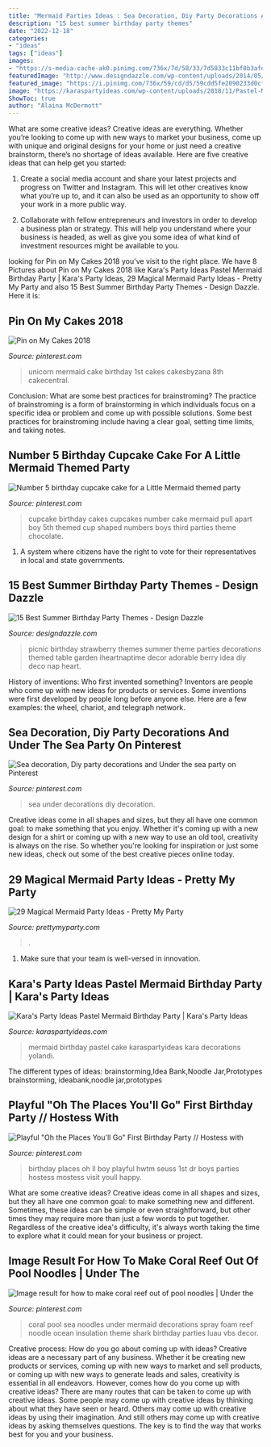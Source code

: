 ```yaml
---
title: "Mermaid Parties Ideas : Sea Decoration, Diy Party Decorations And Under The Sea Party On Pinterest"
description: "15 best summer birthday party themes"
date: "2022-12-18"
categories:
- "ideas"
tags: ["ideas"]
images:
- "https://s-media-cache-ak0.pinimg.com/736x/7d/58/33/7d5833c11bf8b3afdfe76504bb15c3fb.jpg"
featuredImage: "http://www.designdazzle.com/wp-content/uploads/2014/05/strawberry-party-600x905.jpg"
featured_image: "https://i.pinimg.com/736x/59/cd/d5/59cdd5fe2090233d0cf67cd9293c2198.jpg"
image: "https://karaspartyideas.com/wp-content/uploads/2018/11/Pastel-Mermaid-Birthday-Party-via-Karas-Party-Ideas-KarasPartyIdeas.com16.jpeg"
ShowToc: true
author: "Alaina McDermott"
---
```



What are some creative ideas?
Creative ideas are everything. Whether you’re looking to come up with new ways to market your business, come up with unique and original designs for your home or just need a creative brainstorm, there’s no shortage of ideas available. Here are five creative ideas that can help get you started:
1. Create a social media account and share your latest projects and progress on Twitter and Instagram. This will let other creatives know what you’re up to, and it can also be used as an opportunity to show off your work in a more public way.

2. Collaborate with fellow entrepreneurs and investors in order to develop a business plan or strategy. This will help you understand where your business is headed, as well as give you some idea of what kind of investment resources might be available to you.


	

		
looking for Pin on My Cakes 2018 you've visit to the right place. We have 8 Pictures about Pin on My Cakes 2018 like Kara&#039;s Party Ideas Pastel Mermaid Birthday Party | Kara&#039;s Party Ideas, 29 Magical Mermaid Party Ideas - Pretty My Party and also 15 Best Summer Birthday Party Themes - Design Dazzle. Here it is:
		
    
## Pin On My Cakes 2018

<img loading=lazy src="https://i.pinimg.com/736x/79/dc/4e/79dc4e5ab246bcd6ecf91a0395a8bb8e.jpg" onerror="this.onerror=null;this.src='https://tse2.mm.bing.net/th?id=OIP.OLprQQXUScpz9vaBeUXyTgHaKV&amp;pid=15.1';" alt="Pin on My Cakes 2018">

_Source: pinterest.com_

>unicorn mermaid cake birthday 1st cakes cakesbyzana 8th cakecentral. 

	

Conclusion: What are some best practices for brainstroming?
The practice of brainstroming is a form of brainstorming in which individuals focus on a specific idea or problem and come up with possible solutions. Some best practices for brainstroming include having a clear goal, setting time limits, and taking notes.

    
## Number 5 Birthday Cupcake Cake For A Little Mermaid Themed Party

<img loading=lazy src="https://i.pinimg.com/736x/cc/3b/34/cc3b349f3997f92961dd850a65555570--third-birthday-birthday-ideas.jpg" onerror="this.onerror=null;this.src='https://tse1.mm.bing.net/th?id=OIP.VJXHT1cjBWj8x0im70oT7wHaLL&amp;pid=15.1';" alt="Number 5 birthday cupcake cake for a Little Mermaid themed party">

_Source: pinterest.com_

>cupcake birthday cakes cupcakes number cake mermaid pull apart boy 5th themed cup shaped numbers boys third parties theme chocolate. 

	

1. A system where citizens have the right to vote for their representatives in local and state governments.

    
## 15 Best Summer Birthday Party Themes - Design Dazzle

<img loading=lazy src="http://www.designdazzle.com/wp-content/uploads/2014/05/strawberry-party-600x905.jpg" onerror="this.onerror=null;this.src='https://tse1.mm.bing.net/th?id=OIP.ufNggA6LAF_AQtI-MOy4PAHaLK&amp;pid=15.1';" alt="15 Best Summer Birthday Party Themes - Design Dazzle">

_Source: designdazzle.com_

>picnic birthday strawberry themes summer theme parties decorations themed table garden iheartnaptime decor adorable berry idea diy deco nap heart. 

	

History of inventions: Who first invented something?
Inventors are people who come up with new ideas for products or services. Some inventions were first developed by people long before anyone else. Here are a few examples: the wheel, chariot, and telegraph network.

    
## Sea Decoration, Diy Party Decorations And Under The Sea Party On Pinterest

<img loading=lazy src="https://s-media-cache-ak0.pinimg.com/736x/7d/58/33/7d5833c11bf8b3afdfe76504bb15c3fb.jpg" onerror="this.onerror=null;this.src='https://tse1.mm.bing.net/th?id=OIP.-tFZPiMRf8g5xiLG_nOl8wHaOH&amp;pid=15.1';" alt="Sea decoration, Diy party decorations and Under the sea party on Pinterest">

_Source: pinterest.com_

>sea under decorations diy decoration. 

	

Creative ideas come in all shapes and sizes, but they all have one common goal: to make something that you enjoy. Whether it's coming up with a new design for a shirt or coming up with a new way to use an old tool, creativity is always on the rise. So whether you're looking for inspiration or just some new ideas, check out some of the best creative pieces online today.

    
## 29 Magical Mermaid Party Ideas - Pretty My Party

<img loading=lazy src="https://www.prettymyparty.com/wp-content/uploads/2017/07/mermaid-party-ideas-cupcake.jpg" onerror="this.onerror=null;this.src='https://tse2.mm.bing.net/th?id=OIP.CWmFeZGVUqSqYV-bJBXUogAAAA&amp;pid=15.1';" alt="29 Magical Mermaid Party Ideas - Pretty My Party">

_Source: prettymyparty.com_

>. 

	

1. Make sure that your team is well-versed in innovation.

    
## Kara&#039;s Party Ideas Pastel Mermaid Birthday Party | Kara&#039;s Party Ideas

<img loading=lazy src="https://karaspartyideas.com/wp-content/uploads/2018/11/Pastel-Mermaid-Birthday-Party-via-Karas-Party-Ideas-KarasPartyIdeas.com16.jpeg" onerror="this.onerror=null;this.src='https://tse1.mm.bing.net/th?id=OIP.ZOM7D4RZrpFx0Eow17i8EgHaLH&amp;pid=15.1';" alt="Kara&#039;s Party Ideas Pastel Mermaid Birthday Party | Kara&#039;s Party Ideas">

_Source: karaspartyideas.com_

>mermaid birthday pastel cake karaspartyideas kara decorations yolandi. 

	

The different types of ideas: brainstorming,Idea Bank,Noodle Jar,Prototypes
brainstorming, ideabank,noodle jar,prototypes

    
## Playful &quot;Oh The Places You&#039;ll Go&quot; First Birthday Party // Hostess With

<img loading=lazy src="https://i.pinimg.com/736x/bb/a9/bb/bba9bba704a35e74e4cfdd303f677d4d.jpg" onerror="this.onerror=null;this.src='https://tse3.mm.bing.net/th?id=OIP.QRqpYOYIYXnTHwXSnJP40wHaKX&amp;pid=15.1';" alt="Playful &quot;Oh the Places You&#039;ll Go&quot; First Birthday Party // Hostess with">

_Source: pinterest.com_

>birthday places oh ll boy playful hwtm seuss 1st dr boys parties hostess mostess visit youll happy. 

	

What are some creative ideas?
Creative ideas come in all shapes and sizes, but they all have one common goal: to make something new and different. Sometimes, these ideas can be simple or even straightforward, but other times they may require more than just a few words to put together. Regardless of the creative idea's difficulty, it's always worth taking the time to explore what it could mean for your business or project.

    
## Image Result For How To Make Coral Reef Out Of Pool Noodles | Under The

<img loading=lazy src="https://i.pinimg.com/736x/59/cd/d5/59cdd5fe2090233d0cf67cd9293c2198.jpg" onerror="this.onerror=null;this.src='https://tse2.mm.bing.net/th?id=OIP._MTfuBnlmlNE5dH6z_PAQAHaJ3&amp;pid=15.1';" alt="Image result for how to make coral reef out of pool noodles | Under the">

_Source: pinterest.com_

>coral pool sea noodles under mermaid decorations spray foam reef noodle ocean insulation theme shark birthday parties luau vbs decor. 

	

Creative process: How do you go about coming up with ideas?
Creative ideas are a necessary part of any business. Whether it be creating new products or services, coming up with new ways to market and sell products, or coming up with new ways to generate leads and sales, creativity is essential in all endeavors. However, comes how do you come up with creative ideas? There are many routes that can be taken to come up with creative ideas. Some people may come up with creative ideas by thinking about what they have seen or heard. Others may come up with creative ideas by using their imagination. And still others may come up with creative ideas by asking themselves questions. The key is to find the way that works best for you and your business.

